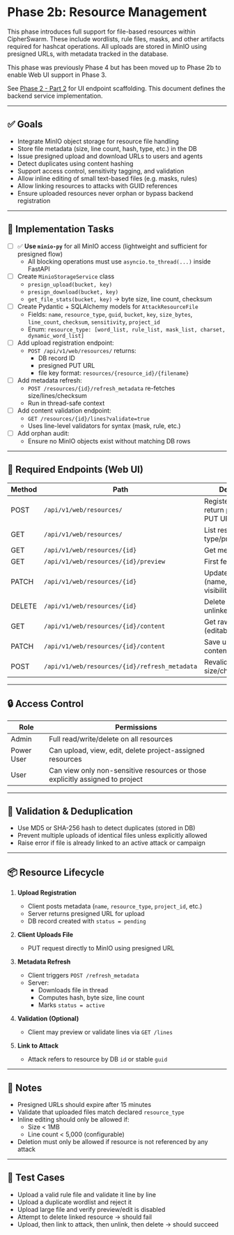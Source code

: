 # Phase 2b: Resource Management

This phase introduces full support for file-based resources within CipherSwarm. These include wordlists, rule files, masks, and other artifacts required for hashcat operations. All uploads are stored in MinIO using presigned URLs, with metadata tracked in the database.

This phase was previously Phase 4 but has been moved up to Phase 2b to enable Web UI support in Phase 3.

See [Phase 2 - Part 2](phase-2-api-implementation-parts/phase-2-api-implementation-part-2.md) for UI endpoint scaffolding. This document defines the backend service implementation.

---

## ✅ Goals

- Integrate MinIO object storage for resource file handling
- Store file metadata (size, line count, hash, type, etc.) in the DB
- Issue presigned upload and download URLs to users and agents
- Detect duplicates using content hashing
- Support access control, sensitivity tagging, and validation
- Allow inline editing of small text-based files (e.g. masks, rules)
- Allow linking resources to attacks with GUID references
- Ensure uploaded resources never orphan or bypass backend registration

---

## 🧱 Implementation Tasks

- [ ] ✅ **Use `minio-py`** for all MinIO access (lightweight and sufficient for presigned flow)
  - All blocking operations must use `asyncio.to_thread(...)` inside FastAPI
- [ ] Create `MinioStorageService` class
  - `presign_upload(bucket, key)`
  - `presign_download(bucket, key)`
  - `get_file_stats(bucket, key)` → byte size, line count, checksum
- [ ] Create Pydantic + SQLAlchemy models for `AttackResourceFile`
  - Fields: `name`, `resource_type`, `guid`, `bucket`, `key`, `size_bytes`, `line_count`, `checksum`, `sensitivity`, `project_id`
  - Enum: `resource_type: [word_list, rule_list, mask_list, charset, dynamic_word_list]`
- [ ] Add upload registration endpoint:
  - `POST /api/v1/web/resources/` returns:
    - DB record ID
    - presigned PUT URL
    - file key format: `resources/{resource_id}/{filename}`
- [ ] Add metadata refresh:
  - `POST /resources/{id}/refresh_metadata` re-fetches size/lines/checksum
  - Run in thread-safe context
- [ ] Add content validation endpoint:
  - `GET /resources/{id}/lines?validate=true`
  - Uses line-level validators for syntax (mask, rule, etc.)
- [ ] Add orphan audit:
  - Ensure no MinIO objects exist without matching DB rows

---

## 🔄 Required Endpoints (Web UI)

| Method | Path                                      | Description                                  |
|--------|-------------------------------------------|----------------------------------------------|
| POST   | `/api/v1/web/resources/`                 | Register upload, return presigned PUT URL    |
| GET    | `/api/v1/web/resources/`                 | List resources by type/project/visibility    |
| GET    | `/api/v1/web/resources/{id}`            | Get metadata                                 |
| GET    | `/api/v1/web/resources/{id}/preview`    | First few lines of file                      |
| PATCH  | `/api/v1/web/resources/{id}`            | Update metadata (name, tags, visibility)     |
| DELETE | `/api/v1/web/resources/{id}`            | Delete resource if unlinked                  |
| GET    | `/api/v1/web/resources/{id}/content`    | Get raw text (editable files only)           |
| PATCH  | `/api/v1/web/resources/{id}/content`    | Save updated content                         |
| POST   | `/api/v1/web/resources/{id}/refresh_metadata` | Revalidate size/checksum                 |

---

## 🔒 Access Control

| Role       | Permissions                                                                 |
|------------|-------------------------------------------------------------------------------|
| Admin      | Full read/write/delete on all resources                                      |
| Power User | Can upload, view, edit, delete project-assigned resources                    |
| User       | Can view only non-sensitive resources or those explicitly assigned to project |

---

## 🧪 Validation & Deduplication

- Use MD5 or SHA-256 hash to detect duplicates (stored in DB)
- Prevent multiple uploads of identical files unless explicitly allowed
- Raise error if file is already linked to an active attack or campaign

---

## 📦 Resource Lifecycle

1. **Upload Registration**
   - Client posts metadata (`name`, `resource_type`, `project_id`, etc.)
   - Server returns presigned URL for upload
   - DB record created with `status = pending`

2. **Client Uploads File**
   - PUT request directly to MinIO using presigned URL

3. **Metadata Refresh**
   - Client triggers `POST /refresh_metadata`
   - Server:
     - Downloads file in thread
     - Computes hash, byte size, line count
     - Marks `status = active`

4. **Validation (Optional)**
   - Client may preview or validate lines via `GET /lines`

5. **Link to Attack**
   - Attack refers to resource by DB `id` or stable `guid`

---

## 🧩 Notes

- Presigned URLs should expire after 15 minutes
- Validate that uploaded files match declared `resource_type`
- Inline editing should only be allowed if:
  - Size < 1MB
  - Line count < 5,000 (configurable)
- Deletion must only be allowed if resource is not referenced by any attack

---

## 🧪 Test Cases

- Upload a valid rule file and validate it line by line
- Upload a duplicate wordlist and reject it
- Upload large file and verify preview/edit is disabled
- Attempt to delete linked resource → should fail
- Upload, then link to attack, then unlink, then delete → should succeed

